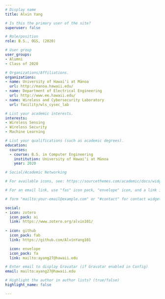 ```yaml
---
# Display name
title: Alvin Yang

# Is this the primary user of the site?
superuser: false

# Role/position
role: B.S., OGS, (2020)

# User group
user_groups:
- Alumni
- Class of 2020

# Organizations/Affiliations.
organizations:
- name: University of Hawaiʻi at Mānoa
  url: http://manoa.hawaii.edu/
- name: Department of Electrical Engineering
  url: http://www.ee.hawaii.edu/
- name: Wireless and Cybersecurity Laboratory
  url: facility/wls_cysec_lab

# List your academic interests.
interests:
- Wireless Sensing
- Wireless Security
- Machine Learning

# List your qualifications (such as academic degrees).
education:
  courses:
  - course: B.S. in Computer Engineering
    institution: University of Hawaiʻi at Mānoa
    year: 2020

# Social/Academic Networking

# For available icons, see: https://sourcethemes.com/academic/docs/widgets/#icons

# For an email link, use "fas" icon pack, "envelope" icon, and a link in the

# form "mailto:your-email@example.com" or "#contact" for contact widget.

social: 
- icon: zotero
  icon_pack: ai
  link: https://www.zotero.org/alvin101/
  
- icon: github
  icon_pack: fab
  link: https://github.com/AlvinYang101

  icon: envelope
  icon_pack: fa
  link: mailto:ayang27@hawaii.edu

# Enter email to display Gravatar (if Gravatar enabled in Config)
email: mailto:ayang27@hawaii.edu

# Highlight the author in author lists? (true/false)
highlight_name: false

---
```

